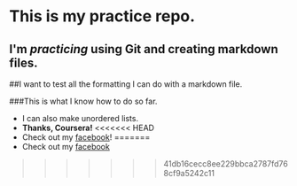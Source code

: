 This is my practice repo.
===============================

I'm *practicing* using Git and creating markdown files.
-----------------------------------------------------

##I want to test all the formatting I can do with a markdown file.

###This is what I know how to do so far.

* I can also make unordered lists.
* **Thanks, Coursera!**
<<<<<<< HEAD
* Check out my [facebook](https://facebook.com/rachel.leffel.9)!
=======
* Check out my [facebook](https://facebook.com/rachel.leffel.9)
>>>>>>> 41db16cecc8ee229bbca2787fd768cf9a5242c11



